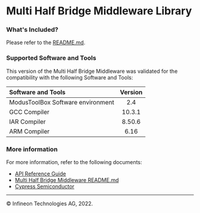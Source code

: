 # Multi Half Bridge Middleware Library

### What's Included?
Please refer to the [README.md](./README.md).

### Supported Software and Tools
This version of the Multi Half Bridge Middleware was validated for the compatibility with the following Software and Tools:

| Software and Tools                            | Version   |
| :---                                          | :----:    |
| ModusToolBox Software environment             | 2.4       |
| GCC Compiler                                  | 10.3.1    |
| IAR Compiler                                  | 8.50.6    |
| ARM Compiler                                  | 6.16      |

### More information
For more information, refer to the following documents:
* [API Reference Guide](https://infineon.github.io/multi-half-bridge/index.html)
* [Multi Half Bridge Middleware README.md](./README.md)
* [Cypress Semiconductor](http://www.cypress.com)

---
© Infineon Technologies AG, 2022.